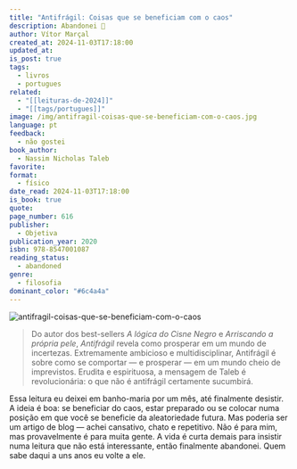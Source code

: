 ```yaml
---
title: "Antifrágil: Coisas que se beneficiam com o caos"
description: Abandonei 🫣
author: Vítor Marçal
created_at: 2024-11-03T17:18:00
updated_at: 
is_post: true
tags:
  - livros
  - portugues
related:
  - "[[leituras-de-2024]]"
  - "[[tags/portugues]]"
image: /img/antifragil-coisas-que-se-beneficiam-com-o-caos.jpg
language: pt
feedback:
  - não gostei
book_author:
  - Nassim Nicholas Taleb
favorite: 
format:
  - físico
date_read: 2024-11-03T17:18:00
is_book: true
quote: 
page_number: 616
publisher:
  - Objetiva
publication_year: 2020
isbn: 978-8547001087
reading_status:
  - abandoned
genre:
  - filosofia
dominant_color: "#6c4a4a"
---
```

![antifragil-coisas-que-se-beneficiam-com-o-caos](img/antifragil-coisas-que-se-beneficiam-com-o-caos.jpg)

> Do autor dos best-sellers _A lógica do Cisne Negro_ e _Arriscando a própria pele_, _Antifrágil_ revela como prosperar em um mundo de incertezas. Extremamente ambicioso e multidisciplinar, Antifrágil é sobre como se comportar ― e prosperar ― em um mundo cheio de imprevistos. Erudita e espirituosa, a mensagem de Taleb é revolucionária: o que não é antifrágil certamente sucumbirá.

Essa leitura eu deixei em banho-maria por um mês, até finalmente desistir. A ideia é boa: se beneficiar do caos, estar preparado ou se colocar numa posição em que você se beneficie da aleatoriedade futura. Mas poderia ser um artigo de blog — achei cansativo, chato e repetitivo. Não é para mim, mas provavelmente é para muita gente. A vida é curta demais para insistir numa leitura que não está interessante, então finalmente abandonei. Quem sabe daqui a uns anos eu volte a ele.